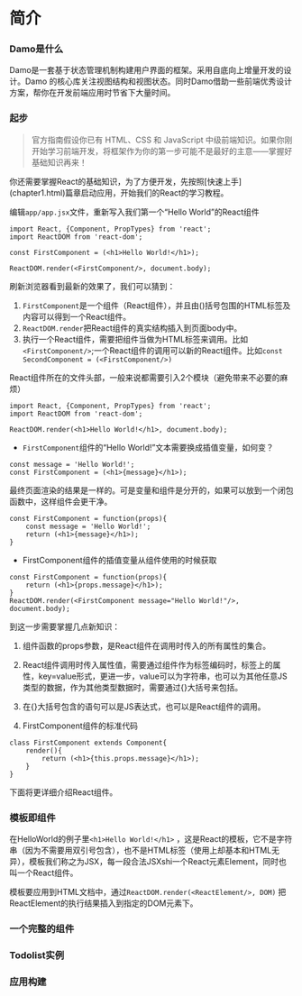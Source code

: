 # 简介

### Damo是什么

Damo是一套基于状态管理机制构建用户界面的框架。采用自底向上增量开发的设计。Damo 的核心库关注视图结构和视图状态。同时Damo借助一些前端优秀设计方案，帮你在开发前端应用时节省下大量时间。

### 起步

> 官方指南假设你已有 HTML、CSS 和 JavaScript 中级前端知识。如果你刚开始学习前端开发，将框架作为你的第一步可能不是最好的主意——掌握好基础知识再来！

你还需要掌握React的基础知识，为了方便开发，先按照\[快速上手\]\(chapter1.html\)篇章启动应用，开始我们的React的学习教程。

编辑`app/app.jsx`文件，重新写入我们第一个“Hello World”的React组件

```
import React, {Component, PropTypes} from 'react';
import ReactDOM from 'react-dom';

const FirstComponent = (<h1>Hello World!</h1>);

ReactDOM.render(<FirstComponent/>, document.body);
```

刷新浏览器看到最新的效果了，我们可以猜到：

1. `FirstComponent`是一个组件（React组件），并且由\(\)括号包围的HTML标签及内容可以得到一个React组件。
2. `ReactDOM.render`把React组件的真实结构插入到页面body中。
3. 执行一个React组件，需要把组件当做为HTML标签来调用。比如`<FirstComponent/>`;一个React组件的调用可以新的React组件。比如`const SecondComponent = (<FirstComponent/>)`

React组件所在的文件头部，一般来说都需要引入2个模块（避免带来不必要的麻烦）

```
import React, {Component, PropTypes} from 'react';
import ReactDOM from 'react-dom';

ReactDOM.render(<h1>Hello World!</h1>, document.body);
```

* `FirstComponent`组件的“Hello World!”文本需要换成插值变量，如何变？

```
const message = 'Hello World!';
const FirstComponent = (<h1>{message}</h1>);
```

最终页面渲染的结果是一样的。可是变量和组件是分开的，如果可以放到一个闭包函数中，这样组件会更干净。

```
const FirstComponent = function(props){
    const message = 'Hello World!';
    return (<h1>{message}</h1>);
}
```

* FirstComponent组件的插值变量从组件使用的时候获取

```
const FirstComponent = function(props){
    return (<h1>{props.message}</h1>);
}
ReactDOM.render(<FirstComponent message="Hello World!"/>, document.body);
```

到这一步需要掌握几点新知识：

1. 组件函数的props参数，是React组件在调用时传入的所有属性的集合。
2. React组件调用时传入属性值，需要通过组件作为标签编码时，标签上的属性，key=value形式，更进一步，value可以为字符串，也可以为其他任意JS类型的数据，作为其他类型数据时，需要通过{}大括号来包括。
3. 在{}大括号包含的语句可以是JS表达式，也可以是React组件的调用。

4. FirstComponent组件的标准代码

```
class FirstComponent extends Component{
    render(){
        return (<h1>{this.props.message}</h1>);
    }
}
```

下面将更详细介绍React组件。

### 模板即组件

在HelloWorld的例子里`<h1>Hello World!</h1>` ，这是React的模板，它不是字符串（因为不需要用双引号包含），也不是HTML标签（使用上却基本和HTML无异），模板我们称之为JSX，每一段合法JSXshi一个React元素Element，同时也叫一个React组件。

模板要应用到HTML文档中，通过`ReactDOM.render(<ReactElement/>, DOM)` 把ReactElement的执行结果插入到指定的DOM元素下。



### 一个完整的组件

### Todolist实例

### 应用构建



